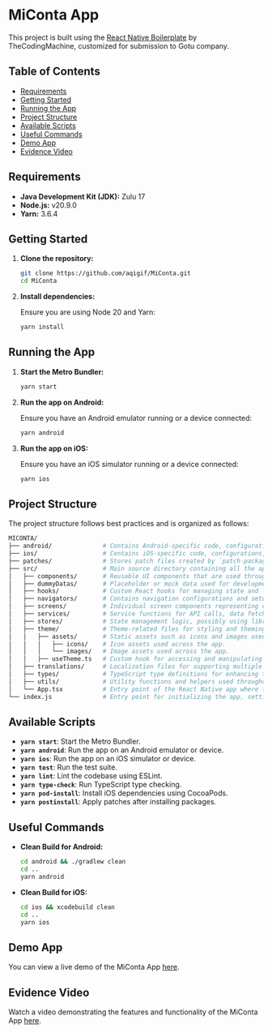 # MiConta App

This project is built using the [React Native Boilerplate](https://github.com/thecodingmachine/react-native-boilerplate) by TheCodingMachine, customized for submission to Gotu company.

## Table of Contents

- [Requirements](#requirements)
- [Getting Started](#getting-started)
- [Running the App](#running-the-app)
- [Project Structure](#project-structure)
- [Available Scripts](#available-scripts)
- [Useful Commands](#useful-commands)
- [Demo App](#demo-app)
- [Evidence Video](#evidence-video)

## Requirements

- **Java Development Kit (JDK):** Zulu 17
- **Node.js:** v20.9.0
- **Yarn:** 3.6.4

## Getting Started

1. **Clone the repository:**

   ```bash
   git clone https://github.com/aqigif/MiConta.git
   cd MiConta
   ```

2. **Install dependencies:**

   Ensure you are using Node 20 and Yarn:

   ```bash
   yarn install
   ```

## Running the App

1. **Start the Metro Bundler:**

   ```bash
   yarn start
   ```

2. **Run the app on Android:**

   Ensure you have an Android emulator running or a device connected:

   ```bash
   yarn android
   ```

3. **Run the app on iOS:**

   Ensure you have an iOS simulator running or a device connected:

   ```bash
   yarn ios
   ```

## Project Structure

The project structure follows best practices and is organized as follows:

```bash
MICONTA/
├── android/              # Contains Android-specific code, configurations, and build files.
├── ios/                  # Contains iOS-specific code, configurations, and build files.
├── patches/              # Stores patch files created by `patch-package` to fix issues in dependencies.
├── src/                  # Main source directory containing all the application's code.
│   ├── components/       # Reusable UI components that are used throughout the app.
│   ├── dummyDatas/       # Placeholder or mock data used for development and testing.
│   ├── hooks/            # Custom React hooks for managing state and logic in a reusable manner.
│   ├── navigators/       # Contains navigation configurations and setups using libraries like React Navigation.
│   ├── screens/          # Individual screen components representing different pages or views in the app.
│   ├── services/         # Service functions for API calls, data fetching, and other side effects.
│   ├── stores/           # State management logic, possibly using libraries like Redux or Zustand.
│   ├── theme/            # Theme-related files for styling and theming the application.
│   │   ├── assets/       # Static assets such as icons and images used in the theme.
│   │   │   ├── icons/    # Icon assets used across the app.
│   │   │   └── images/   # Image assets used across the app.
│   │   ├── useTheme.ts   # Custom hook for accessing and manipulating theme settings.
│   ├── translations/     # Localization files for supporting multiple languages.
│   ├── types/            # TypeScript type definitions for enhancing type safety throughout the app.
│   ├── utils/            # Utility functions and helpers used throughout the application.
│   └── App.tsx           # Entry point of the React Native app where the main component is defined.
└── index.js              # Entry point for initializing the app, setting up any initial configuration or startup logic.

```

## Available Scripts
- **`yarn start`**: Start the Metro Bundler.
- **`yarn android`**: Run the app on an Android emulator or device.
- **`yarn ios`**: Run the app on an iOS simulator or device.
- **`yarn test`**: Run the test suite.
- **`yarn lint`**: Lint the codebase using ESLint.
- **`yarn type-check`**: Run TypeScript type checking.
- **`yarn pod-install`**: Install iOS dependencies using CocoaPods.
- **`yarn postinstall`**: Apply patches after installing packages.

## Useful Commands

- **Clean Build for Android:**

  ```bash
  cd android && ./gradlew clean
  cd ..
  yarn android
  ```

- **Clean Build for iOS:**

  ```bash
  cd ios && xcodebuild clean
  cd ..
  yarn ios
  ```

## Demo App

You can view a live demo of the MiConta App [here](#).  

## Evidence Video

Watch a video demonstrating the features and functionality of the MiConta App [here](#).
